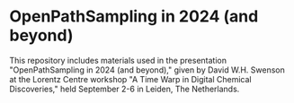 # OpenPathSampling in 2024 (and beyond)

This repository includes materials used in the presentation "OpenPathSampling
in 2024 (and beyond)," given by David W.H. Swenson at the Lorentz Centre
workshop "A Time Warp in Digital Chemical Discoveries," held September 2-6 in
Leiden, The Netherlands.
